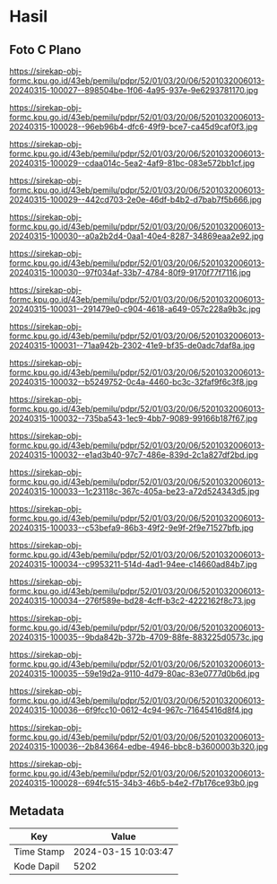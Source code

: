 # Hasil

## Foto C Plano

https://sirekap-obj-formc.kpu.go.id/43eb/pemilu/pdpr/52/01/03/20/06/5201032006013-20240315-100027--898504be-1f06-4a95-937e-9e6293781170.jpg

https://sirekap-obj-formc.kpu.go.id/43eb/pemilu/pdpr/52/01/03/20/06/5201032006013-20240315-100028--96eb96b4-dfc6-49f9-bce7-ca45d9caf0f3.jpg

https://sirekap-obj-formc.kpu.go.id/43eb/pemilu/pdpr/52/01/03/20/06/5201032006013-20240315-100029--cdaa014c-5ea2-4af9-81bc-083e572bb1cf.jpg

https://sirekap-obj-formc.kpu.go.id/43eb/pemilu/pdpr/52/01/03/20/06/5201032006013-20240315-100029--442cd703-2e0e-46df-b4b2-d7bab7f5b666.jpg

https://sirekap-obj-formc.kpu.go.id/43eb/pemilu/pdpr/52/01/03/20/06/5201032006013-20240315-100030--a0a2b2d4-0aa1-40e4-8287-34869eaa2e92.jpg

https://sirekap-obj-formc.kpu.go.id/43eb/pemilu/pdpr/52/01/03/20/06/5201032006013-20240315-100030--97f034af-33b7-4784-80f9-9170f77f7116.jpg

https://sirekap-obj-formc.kpu.go.id/43eb/pemilu/pdpr/52/01/03/20/06/5201032006013-20240315-100031--291479e0-c904-4618-a649-057c228a9b3c.jpg

https://sirekap-obj-formc.kpu.go.id/43eb/pemilu/pdpr/52/01/03/20/06/5201032006013-20240315-100031--71aa942b-2302-41e9-bf35-de0adc7daf8a.jpg

https://sirekap-obj-formc.kpu.go.id/43eb/pemilu/pdpr/52/01/03/20/06/5201032006013-20240315-100032--b5249752-0c4a-4460-bc3c-32faf9f6c3f8.jpg

https://sirekap-obj-formc.kpu.go.id/43eb/pemilu/pdpr/52/01/03/20/06/5201032006013-20240315-100032--735ba543-1ec9-4bb7-9089-99166b187f67.jpg

https://sirekap-obj-formc.kpu.go.id/43eb/pemilu/pdpr/52/01/03/20/06/5201032006013-20240315-100032--e1ad3b40-97c7-486e-839d-2c1a827df2bd.jpg

https://sirekap-obj-formc.kpu.go.id/43eb/pemilu/pdpr/52/01/03/20/06/5201032006013-20240315-100033--1c23118c-367c-405a-be23-a72d524343d5.jpg

https://sirekap-obj-formc.kpu.go.id/43eb/pemilu/pdpr/52/01/03/20/06/5201032006013-20240315-100033--c53befa9-86b3-49f2-9e9f-2f9e71527bfb.jpg

https://sirekap-obj-formc.kpu.go.id/43eb/pemilu/pdpr/52/01/03/20/06/5201032006013-20240315-100034--c9953211-514d-4ad1-94ee-c14660ad84b7.jpg

https://sirekap-obj-formc.kpu.go.id/43eb/pemilu/pdpr/52/01/03/20/06/5201032006013-20240315-100034--276f589e-bd28-4cff-b3c2-4222162f8c73.jpg

https://sirekap-obj-formc.kpu.go.id/43eb/pemilu/pdpr/52/01/03/20/06/5201032006013-20240315-100035--9bda842b-372b-4709-88fe-883225d0573c.jpg

https://sirekap-obj-formc.kpu.go.id/43eb/pemilu/pdpr/52/01/03/20/06/5201032006013-20240315-100035--59e19d2a-9110-4d79-80ac-83e0777d0b6d.jpg

https://sirekap-obj-formc.kpu.go.id/43eb/pemilu/pdpr/52/01/03/20/06/5201032006013-20240315-100036--6f9fcc10-0612-4c94-967c-71645416d8f4.jpg

https://sirekap-obj-formc.kpu.go.id/43eb/pemilu/pdpr/52/01/03/20/06/5201032006013-20240315-100036--2b843664-edbe-4946-bbc8-b3600003b320.jpg

https://sirekap-obj-formc.kpu.go.id/43eb/pemilu/pdpr/52/01/03/20/06/5201032006013-20240315-100028--694fc515-34b3-46b5-b4e2-f7b176ce93b0.jpg


## Metadata

| Key        | Value               |
| ---------- | ------------------- |
| Time Stamp | 2024-03-15 10:03:47 |
| Kode Dapil | 5202                |



